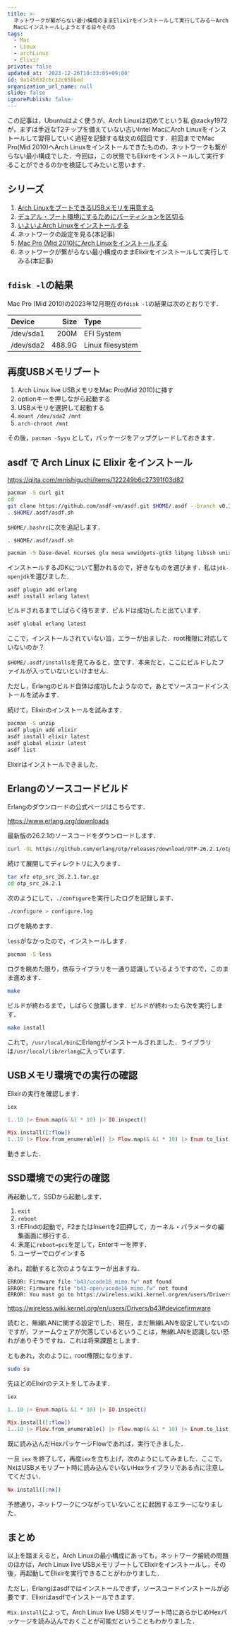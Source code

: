```yaml
---
title: >-
  ネットワークが繋がらない最小構成のままElixirをインストールして実行してみる〜Arch LinuxをT2チップを備えない古いIntel
  Macにインストールしようとする日々その5
tags:
  - Mac
  - Linux
  - archLinux
  - Elixir
private: false
updated_at: '2023-12-26T10:33:05+09:00'
id: 9a145632c6c12c650bed
organization_url_name: null
slide: false
ignorePublish: false
---
```

この記事は，Ubuntuはよく使うが，Arch Linuxは初めてという私 @zacky1972 が，まずは手近なT2チップを備えていない古いIntel MacにArch Linuxをインストールして習得していく過程を記録する駄文の6回目です．前回まででMac Pro(Mid 2010)へArch Linuxをインストールできたものの，ネットワークも繋がらない最小構成でした．今回は，この状態でもElixirをインストールして実行することができるのかを検証してみたいと思います．

## シリーズ

1. [Arch LinuxをブートできるUSBメモリを用意する](https://qiita.com/zacky1972/items/9f447f9a11f91e90f6e8)
2. [デュアル・ブート環境にするためにパーティションを区切る](https://qiita.com/zacky1972/items/4b3d8240ff1f4a599908)
3. [いよいよArch Linuxをインストールする](https://qiita.com/zacky1972/items/da1db6795b84151186ab)
4. ネットワークの設定を見る(本記事)
5. [Mac Pro (Mid 2010)にArch Linuxをインストールする](https://qiita.com/zacky1972/items/2904a0a07f9335fdb2de)
6. ネットワークが繋がらない最小構成のままElixirをインストールして実行してみる(本記事)

## `fdisk -l`の結果

Mac Pro (Mid 2010)の2023年12月現在の`fdisk -l`の結果は次のとおりです．

|Device   |Size  |Type                |
|:--------|-----:|:-------------------|
|/dev/sda1|  200M|EFI System          |
|/dev/sda2|488.9G|Linux filesystem    |


## 再度USBメモリブート

1. Arch Linux live USBメモリをMac Pro(Mid 2010)に挿す
2. optionキーを押しながら起動する
3. USBメモリを選択して起動する
4. `mount /dev/sda2 /mnt`
5. `arch-chroot /mnt`

その後，`pacman -Syyu` として，パッケージをアップグレードしておきます．

## asdf で Arch Linux に Elixir をインストール

https://qiita.com/mnishiguchi/items/122249b6c27391f03d82

```bash
pacman -S curl git
cd
git clone https://github.com/asdf-vm/asdf.git $HOME/.asdf --branch v0.13.1
. $HOME/.asdf/asdf.sh
```

`$HOME/.bashrc`に次を追記します．

```bash:.bashrc
. $HOME/.asdf/asdf.sh
```

```bash
pacman -S base-devel ncurses glu mesa wxwidgets-gtk3 libpng libssh unixodbc libxslt fop
```

インストールするJDKについて聞かれるので，好きなものを選びます．私は`jdk-openjdk`を選びました．

```bash
asdf plugin add erlang
asdf install erlang latest
```

ビルドされるまでしばらく待ちます．ビルドは成功したと出ています．

```bash
asdf global erlang latest
```

ここで，インストールされていない旨，エラーが出ました．root権限に対応していないのか？

`$HOME/.asdf/installs`を見てみると，空です．本来だと，ここにビルドしたファイルが入っていないといけません．

ただし，Erlangのビルド自体は成功したようなので，あとでソースコードインストールを試みます．

続けて，Elixirのインストールを試みます．

```bash
pacman -S unzip
asdf plugin add elixir
asdf install elixir latest
asdf global elixir latest
asdf list
```

Elixirはインストールできました．

## Erlangのソースコードビルド

Erlangのダウンロードの公式ページはこちらです．

https://www.erlang.org/downloads

最新版の26.2.1のソースコードをダウンロードします．

```bash
curl -OL https://github.com/erlang/otp/releases/download/OTP-26.2.1/otp_src_26.2.1.tar.gz
```

続けて展開してディレクトリに入ります．

```bash
tar xfz otp_src_26.2.1.tar.gz
cd otp_src_26.2.1
```

次のようにして，`./configure`を実行したログを記録します．

```bash
./configure > configure.log
```

ログを眺めます．

`less`がなかったので，インストールします．

```bash
pacman -S less
```

ログを眺めた限り，依存ライブラリを一通り認識しているようですので，このまま進めます．

```bash
make
```

ビルドが終わるまで，しばらく放置します．ビルドが終わったら次を実行します．

```bash
make install
```

これで，`/usr/local/bin`にErlangがインストールされました．ライブラリは`/usr/local/lib/erlang`に入っています．

## USBメモリ環境での実行の確認

Elixirの実行を確認します．

```bash
iex
```

```elixir
1..10 |> Enum.map(& &1 * 10) |> IO.inspect()
```

```elixir
Mix.install([:flow])
1..10 |> Flow.from_enumerable() |> Flow.map(& &1 * 10) |> Enum.to_list() |> IO.inspect()
```

動きました．

## SSD環境での実行の確認

再起動して，SSDから起動します．

1. `exit`
2. `reboot`
3. rEFIndの起動で，F2またはInsertを2回押して，カーネル・パラメータの編集画面に移行する．
4. 末尾に`reboot=pci`を足して，Enterキーを押す．
5. ユーザーでログインする

あれ，起動すると次のようなエラーが出ますね．

```bash
ERROR: Firmware file "b43/ucode16_mimo.fw" not found
ERROR: Firmware file "b43-open/ucode16_mimo.fw" not found
ERROR: You must go to https://wireless.wiki.kernel.org/en/users/Drivers/b43#devicefirmware and download the correct firmware for this driver version. Please carefully read all instructions on this website.
```

https://wireless.wiki.kernel.org/en/users/Drivers/b43#devicefirmware

読むと，無線LANに関する設定でした．現在，まだ無線LANを設定していないのですが，ファームウェアが欠落しているということは，無線LANを認識しない恐れがありそうですね．これは将来課題とします．

ともあれ，次のように，root権限になります．

```bash
sudo su
```

先ほどのElixirのテストをしてみます．

```bash
iex
```

```elixir
1..10 |> Enum.map(& &1 * 10) |> IO.inspect()
```

```elixir
Mix.install([:flow])
1..10 |> Flow.from_enumerable() |> Flow.map(& &1 * 10) |> Enum.to_list() |> IO.inspect()
```

既に読み込んだHexパッケージFlowであれば，実行できました．

一旦 `iex` を終了して，再度`iex`を立ち上げ，次のようにしてみました．ここで，NxはUSBメモリブート時に読み込んでいないHexライブラリである点に注意してください．

```elixir
Nx.install([:nx])
```

予想通り，ネットワークにつながっていないことに起因するエラーになりました．

## まとめ

以上を踏まえると，Arch Linuxの最小構成にあっても，ネットワーク接続の問題のほかは，Arch Linux live USBメモリブートしてElixirをインストールし，その後，再起動してElixirを実行できることがわかりました．

ただし，Erlangはasdfではインストールできず，ソースコードインストールが必要です．Elixirはasdfでインストールできます．

`Mix.install`によって，Arch Linux live USBメモリブート時にあらかじめHexパッケージを読み込んでおくことが可能だということもわかりました．


